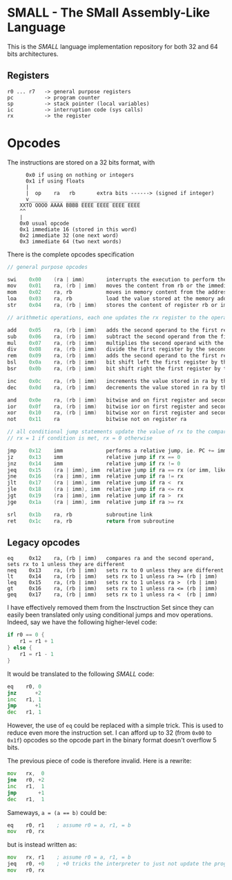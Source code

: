 # SMALL - The **SM**all **A**ssembly-**L**ike **L**anguage

This is the *SMALL* language implementation repository for both 32 and 64 bits architectures.

## Registers

```
r0 ... r7   -> general purpose registers
pc          -> program counter
sp          -> stack pointer (local variables)
ic          -> interruption code (sys calls)
rx          -> the register  
```

# Opcodes

The instructions are stored on a 32 bits format, with 

```
      0x0 if using on nothing or integers
      0x1 if using floats
      |     
      |  op    ra   rb       extra bits ------> (signed if integer)
      v______ ____ ____ ___________________ 
    XXTO OOOO AAAA BBBB EEEE EEEE EEEE EEEE
    ^^        
    |         
    0x0 usual opcode
    0x1 immediate 16 (stored in this word)
    0x2 immediate 32 (one next word)
    0x3 immediate 64 (two next words)
```

There is the complete opcodes specification

```go
// general purpose opcodes

swi    0x00    (ra | imm)       interrupts the execution to perform the expected software interrupt           
mov    0x01    ra, (rb | imm)   moves the content from rb or the immediate value into register ra
mom    0x02    ra, rb           moves in memory content from the address stored in rb to the address stored in ra     
loa    0x03    ra, rb           load the value stored at the memory address of rb into ra
str    0x04    ra, (rb | imm)   stores the content of register rb or immediate value into ra

// arithmetic operations, each one updates the rx register to the operation result

add    0x05    ra, (rb | imm)   adds the second operand to the first register
sub    0x06    ra, (rb | imm)   subtract the second operand from the first register
mul    0x07    ra, (rb | imm)   multiplies the second operand with the first register
div    0x08    ra, (rb | imm)   divide the first register by the second operand
rem    0x09    ra, (rb | imm)   adds the second operand to the first register
bsl    0x0a    ra, (rb | imm)   bit shift left the first register by the second operand 
bsr    0x0b    ra, (rb | imm)   bit shift right the first register by the second operand

inc    0x0c    ra, (rb | imm)   increments the value stored in ra by the second operand signed value
dec    0x0d    ra, (rb | imm)   decrements the value stored in ra by the second operand signed value

and    0x0e    ra, (rb | imm)   bitwise and on first register and second operand 
ior    0x0f    ra, (rb | imm)   bitwise ior on first register and second operand
xor    0x10    ra, (rb | imm)   bitwise xor on first register and second operand
not    0x11    ra               bitwise not on register ra

// all conditional jump statements update the value of rx to the comparison result (except for jmp)
// rx = 1 if condition is met, rx = 0 otherwise 

jmp    0x12    imm              performs a relative jump, ie. PC += imm
jz     0x13    imm              relative jump if rx == 0
jnz    0x14    imm              relative jump if rx != 0
jeq    0x15    (ra | imm), imm  relative jump if ra == rx (or imm, likewise)
jne    0x16    (ra | imm), imm  relative jump if ra != rx    
jlt    0x17    (ra | imm), imm  relative jump if ra <  rx    
jle    0x18    (ra | imm), imm  relative jump if ra <= rx    
jgt    0x19    (ra | imm), imm  relative jump if ra >  rx    
jge    0x1a    (ra | imm), imm  relative jump if ra >= rx    

srl    0x1b    ra, rb           subroutine link
ret    0x1c    ra, rb           return from subroutine
```

## Legacy opcodes

```
eq     0x12    ra, (rb | imm)   compares ra and the second operand, sets rx to 1 unless they are different
neq    0x13    ra, (rb | imm)   sets rx to 0 unless they are different
lt     0x14    ra, (rb | imm)   sets rx to 1 unless ra >= (rb | imm)
leq    0x15    ra, (rb | imm)   sets rx to 1 unless ra >  (rb | imm)
gt     0x16    ra, (rb | imm)   sets rx to 1 unless ra <= (rb | imm)
geq    0x17    ra, (rb | imm)   sets rx to 1 unless ra <  (rb | imm)
```

I have effectively removed them from the Insctruction Set since they can easily been translated only using conditional jumps and mov
operations. Indeed, say we have the following higher-level code:

```go
if r0 == 0 {
    r1 = r1 + 1  
} else {
    r1 = r1 - 1
}
```

It would be translated to the following *SMALL* code:

```asm
eq    r0, 0
jnz      +2
inc   r1, 1
jmp      +1
dec   r1, 1
```

However, the use of `eq` could be replaced with a simple trick. This is used to reduce even more
the instruction set. I can afford up to 32 (from `0x00` to `0x1f`) opcodes so the opcode part in 
the binary format doesn't overflow 5 bits.

The previous piece of code is therefore invalid. Here is a rewrite:

```asm
mov   rx,  0
jne   r0, +2
inc   r1,  1 
jmp       +1
dec   r1,  1
```

Sameways, `a = (a == b)` could be:

```asm
eq    r0, r1    ; assume r0 = a, r1, = b
mov   r0, rx
```

but is instead written as:

```asm
mov   rx, r1    ; assume r0 = a, r1, = b
jeq   r0, +0    ; +0 tricks the interpreter to just not update the program counter
mov   r0, rx
```